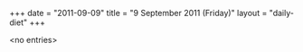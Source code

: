 +++
date = "2011-09-09"
title = "9 September 2011 (Friday)"
layout = "daily-diet"
+++

<p>&lt;no entries&gt;</p>